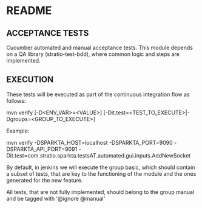 # README

## ACCEPTANCE TESTS

Cucumber automated and manual acceptance tests.
This module depends on a QA library (stratio-test-bdd), where common logic and steps are implemented.

## EXECUTION

These tests will be executed as part of the continuous integration flow as follows:

mvn verify [-D\<ENV_VAR>=\<VALUE>] [-Dit.test=\<TEST_TO_EXECUTE>|-Dgroups=\<GROUP_TO_EXECUTE>]

Example:

mvn verify -DSPARKTA_HOST=localhost -DSPARKTA_PORT=9090 -DSPARKTA_API_PORT=9091 -Dit.test=com.stratio.sparkta.testsAT.automated.gui.inputs.AddNewSocket

By default, in jenkins we will execute the group basic, which should contain a subset of tests, that are key to the functioning of the module and the ones generated for the new feature.

All tests, that are not fully implemented, should belong to the group manual and be tagged with '@ignore @manual'
